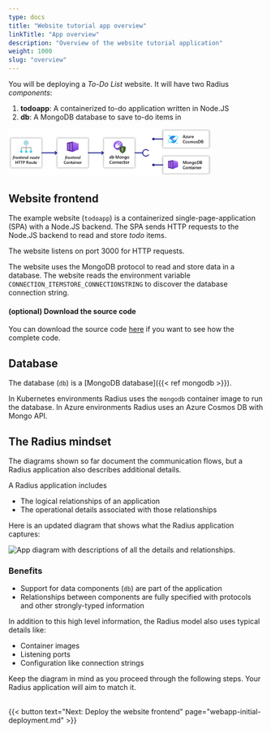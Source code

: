 ```yaml
---
type: docs
title: "Website tutorial app overview"
linkTitle: "App overview"
description: "Overview of the website tutorial application"
weight: 1000
slug: "overview"
---
```


You will be deploying a *To-Do List* website. It will have two Radius *components*:

1. **todoapp**: A containerized to-do application written in Node.JS
2. **db**: A MongoDB database to save to-do items in

<img src="todoapp-diagram.png" width=400 alt="Simple app diagram">

## Website frontend

The example website (`todoapp`) is a containerized single-page-application (SPA) with a Node.JS backend. The SPA sends HTTP requests to the Node.JS backend to read and store *todo* items.

The website listens on port 3000 for HTTP requests. 

The website uses the MongoDB protocol to read and store data in a database. The website reads the environment variable `CONNECTION_ITEMSTORE_CONNECTIONSTRING` to discover the database connection string.

#### (optional) Download the source code

You can download the source code [here](https://get.radapp.dev/tutorials/edge/webapp.zip) if you want to see how the complete code.

## Database

The database (`db`) is a [MongoDB database]({{< ref mongodb >}}).

In Kubernetes environments Radius uses the `mongodb` container image to run the database. In Azure environments Radius uses an Azure Cosmos DB with Mongo API.

## The Radius mindset

The diagrams shown so far document the communication flows, but a Radius application also describes additional details. 

A Radius application includes 

- The logical relationships of an application 
- The operational details associated with those relationships 

Here is an updated diagram that shows what the Radius application captures:

<img src="todoapp-appdiagram.png" width=800 alt="App diagram with descriptions of all the details and relationships."><br />

### Benefits

- Support for data components (`db`) are part of the application
- Relationships between components are fully specified with protocols and other strongly-typed information

In addition to this high level information, the Radius model also uses typical details like:

- Container images
- Listening ports
- Configuration like connection strings

Keep the diagram in mind as you proceed through the following steps. Your Radius application will aim to match it. 


<br>{{< button text="Next: Deploy the website frontend" page="webapp-initial-deployment.md" >}}

